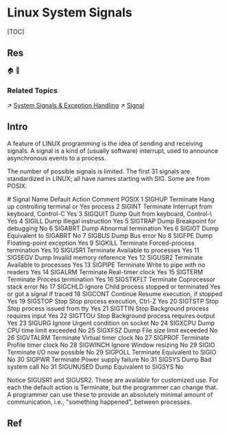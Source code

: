 # Linux System Signals

[TOC]



## Res
🏠 
🚧 


### Related Topics
↗ [System Signals & Exception Handling](../../../../🧬%20Computer%20System/Operating%20System%20(Theory%20Part)/OS%20Processes%20Management%20(CPU%20+%20Main%20Memory%20Resource)/📌%20Processes%20Description%20&%20Control/System%20Calls/System%20Signals%20&%20Exception%20Handling.md)
↗ [Signal](../../../../🧬%20Computer%20System/Operating%20System%20(Theory%20Part)/OS%20Processes%20Management%20(CPU%20+%20Main%20Memory%20Resource)/IPC%20(Inter%20Process%20Communication)/Signal/Signal.md)



## Intro
A feature of LINUX programming is the idea of sending and receiving signals. A signal is a kind of (usually software) interrupt, used to announce asynchronous events to a process.

The number of possible signals is limited. The first 31 signals are standardized in LINUX; all have names starting with SIG. Some are from POSIX.

\# Signal Name Default Action Comment POSIX
 1 SIGHUP     Terminate   Hang up controlling terminal or      Yes
                          process 
 2 SIGINT     Terminate   Interrupt from keyboard, Control-C   Yes
 3 SIGQUIT    Dump        Quit from keyboard, Control-\        Yes
 4 SIGILL     Dump        Illegal instruction                  Yes
 5 SIGTRAP    Dump        Breakpoint for debugging             No
 6 SIGABRT    Dump        Abnormal termination                 Yes
 6 SIGIOT     Dump        Equivalent to SIGABRT                No
 7 SIGBUS     Dump        Bus error                            No
 8 SIGFPE     Dump        Floating-point exception             Yes
 9 SIGKILL    Terminate   Forced-process termination           Yes
10 SIGUSR1    Terminate   Available to processes               Yes
11 SIGSEGV    Dump        Invalid memory reference             Yes
12 SIGUSR2    Terminate   Available to processes               Yes
13 SIGPIPE    Terminate   Write to pipe with no readers        Yes
14 SIGALRM    Terminate   Real-timer clock                     Yes
15 SIGTERM    Terminate   Process termination                  Yes
16 SIGSTKFLT  Terminate   Coprocessor stack error              No
17 SIGCHLD    Ignore      Child process stopped or terminated  Yes
                          or got a signal if traced 
18 SIGCONT    Continue    Resume execution, if stopped         Yes
19 SIGSTOP    Stop        Stop process execution, Ctrl-Z       Yes
20 SIGTSTP    Stop        Stop process issued from tty         Yes
21 SIGTTIN    Stop        Background process requires input    Yes
22 SIGTTOU    Stop        Background process requires output   Yes
23 SIGURG     Ignore      Urgent condition on socket           No
24 SIGXCPU    Dump        CPU time limit exceeded              No
25 SIGXFSZ    Dump        File size limit exceeded             No
26 SIGVTALRM  Terminate   Virtual timer clock                  No
27 SIGPROF    Terminate   Profile timer clock                  No
28 SIGWINCH   Ignore      Window resizing                      No
29 SIGIO      Terminate   I/O now possible                     No
29 SIGPOLL    Terminate   Equivalent to SIGIO                  No
30 SIGPWR     Terminate   Power supply failure                 No
31 SIGSYS     Dump        Bad system call                      No
31 SIGUNUSED  Dump        Equivalent to SIGSYS                 No

Notice SIGUSR1 and SIGUSR2. These are available for customized use. For each the default action is Terminate, but the programmer can change that. A programmer can use these to provide an absolutely minimal amount of communication, i.e., "something happened", between processes.


## Ref
[👍 LINUX Signals]: https://faculty.cs.niu.edu/~hutchins/csci480/signals.htm
